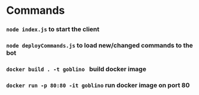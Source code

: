 # Commands

### `node index.js` to start the client

### `node deployCommands.js` to load new/changed commands to the bot

### `docker build . -t goblino ` build docker image

### `docker run -p 80:80 -it goblino` run docker image on port 80
